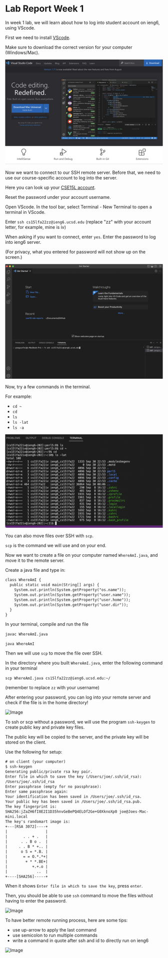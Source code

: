 # Lab Report Week 1

In week 1 lab, we will learn about how to log into student account on ieng6, using VScode.

First we need to install [VScode](http://code.visualstudio.com/).

Make sure to download the correct version for your computer (Windows/Mac).

![Image](https://github.com/fergusyyang/cse15l-lab-reports/blob/main/VScode%20download%20page.png)

Now we want to connect to our SSH remote server. Before that, we need to use our course-specific account to log into the server.

Here you can look up your [CSE15L account](https://sdacs.ucsd.edu/~icc/index.php).

Reset the password under your account username.

Open VScode. In the tool bar, select Terminal - New Terminal to open a terminal in VScode.

Enter ```ssh cs15lfa22zz@ieng6.ucsd.edu``` (replace "zz" with your account letter, for example, mine is iv)

When asking if you want to connect, enter ```yes```. Enter the password to log into ieng6 server.

(For privacy, what you entered for password will not show up on the screen.)

![Image](https://github.com/fergusyyang/cse15l-lab-reports/blob/main/VScode%20terminal.png)

Now, try a few commands in the terminal. 

For example:

* ```cd ~```
* ```cd```
* ```ls```
* ```ls -lat```
* ```ls -a```

![Image](https://github.com/fergusyyang/cse15l-lab-reports/blob/main/trying%20commands.png)

You can also move files over SSH with ```scp```.

```scp``` is the command we will use and on your end.

Now we want to create a file on your computer named ```WhereAmI.java```, and move it to the remote server.

Create a java file and type in:

```
class WhereAmI {
  public static void main(String[] args) {
    System.out.println(System.getProperty("os.name"));
    System.out.println(System.getProperty("user.name"));
    System.out.println(System.getProperty("user.home"));
    System.out.println(System.getProperty("user.dir"));
  }
}
```

In your terminal, compile and run the file

```javac WhereAmI.java```

```java WhereAmI```

Then we will use ```scp``` to move the file over SSH.

In the directory where you built ```WhereAmI.java```, enter the following command in your terminal

```scp WhereAmI.java cs15lfa22zz@ieng6.ucsd.edu:~/```

(remember to replace ```zz``` with your username)

After entering your password, you can log into your remote server and check if the file is in the home directory!

![Image](https://github.com/fergusyyang/cse15l-lab-reports/blob/main/scp2.png)

To ssh or scp without a password, we will use the program ```ssh-keygen``` to create public key and private key files.

The public key will be copied to the server, and the private key will be stored on the client.

Use the following for setup:

```
# on client (your computer)
$ ssh-keygen
Generating public/private rsa key pair.
Enter file in which to save the key (/Users/joe/.ssh/id_rsa): /Users/joe/.ssh/id_rsa
Enter passphrase (empty for no passphrase): 
Enter same passphrase again: 
Your identification has been saved in /Users/joe/.ssh/id_rsa.
Your public key has been saved in /Users/joe/.ssh/id_rsa.pub.
The key fingerprint is:
SHA256:jZaZH6fI8E2I1D35hnvGeBePQ4ELOf2Ge+G0XknoXp0 joe@Joes-Mac-mini.local
The key's randomart image is:
+---[RSA 3072]----+
|                 |
|       . . + .   |
|      . . B o .  |
|     . . B * +.. |
|      o S = *.B. |
|       = = O.*.*+|
|        + * *.BE+|
|           +.+.o |
|             ..  |
+----[SHA256]-----+
```

When it shows ```Enter file in which to save the key```, press ```enter```.

Then, you should be able to use ```ssh``` command to move the files without having to enter the password.

![Image](https://github.com/fergusyyang/cse15l-lab-reports/blob/main/ssh%20keys.png)

To have better remote running process, here are some tips:

* use up-arrow to apply the last command
* use semicolon to run multiple commands
* write a command in quote after ssh and id to directly run on ieng6

![Image](https://github.com/fergusyyang/cse15l-lab-reports/blob/main/better.png)
